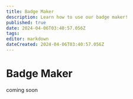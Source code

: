```yaml
---
title: Badge Maker
description: Learn how to use our badge maker!
published: true
date: 2024-04-06T03:40:57.056Z
tags: 
editor: markdown
dateCreated: 2024-04-06T03:40:57.056Z
---
```


# Badge Maker
coming soon